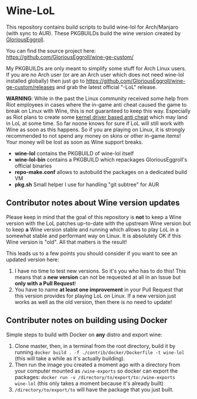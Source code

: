 Wine-LoL
========

This repository contains build scripts to build wine-lol for Arch/Manjaro (with sync to AUR). These PKGBUILDs build the wine version created by [GloriousEggroll](https://github.com/GloriousEggroll).

You can find the source project here: https://github.com/GloriousEggroll/wine-ge-custom/

My PKGBUILDs are only meant to simplify some stuff for Arch Linux users. If you are no Arch user (or are an Arch user which does not need wine-lol installed globally) then just go to https://github.com/GloriousEggroll/wine-ge-custom/releases and grab the latest official "-LoL" release.

**WARNING**: While in the past the Linux community received some help from Riot employees in cases where the in-game anti cheat caused the game to break on Linux with Wine, this is not guaranteed to keep this way. Especially as Riot plans to create some [kernel driver based anti cheat](https://eune.leagueoflegends.com/en-pl/news/dev/dev-null-anti-cheat-kernel-driver/) which may land in LoL at some time. So far noone knows for sure if LoL will still work with Wine as soon as this happens. So if you are playing on Linux, it is strongly recommended to not spend any money on skins or other in-game items! Your money will be lost as soon as Wine support breaks.

- **wine-lol** contains the PKGBUILD of wine-lol itself
- **wine-lol-bin** contains a PKGBUILD which repackages GloriousEggroll's official binaries
- **repo-make.conf** allows to autobuild the packages on a dedicated build VM
- **pkg.sh** Small helper I use for handling "git subtree" for AUR

Contributor notes about Wine version updates
--------------------------------------------

Please keep in mind that the goal of this repository is **not** to keep a Wine version with the LoL patches up-to-date with the upstream Wine version but to keep **a** Wine version stable and running which allows to play LoL in a somewhat stable and performant way on Linux. It is absolutely OK if this Wine version is "old". All that matters is the result!

This leads us to a few points you should consider if you want to see an updated version here:
1. I have no time to test new versions. So it's you who has to do this! This means that a **new version** can not be requested at all in an Issue but **only with a Pull Request**!
2. You have to name **at least one improvement** in your Pull Request that this version provides for playing LoL on Linux. If a new version just works as well as the old version, then there is no need to update!

Contributer notes on building using Docker
---
Simple steps to build with Docker on **any** distro and export wine:
1. Clone master, then, in a terminal from the root directory, build it by running
`docker build . -f ./contrib/docker/Dockerfile -t wine-lol` (this will take a while as it's actually building).
2. Then run the image you created a moment ago with a directory from your computer mounted as `/wine-exports` so docker can export the packages:
`docker run -v /directory/to/export/to:/wine-exports wine-lol` (this only takes a moment because it's already built)
3. `/directory/to/export/to` will have the package that you just built.
